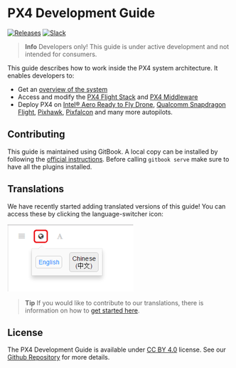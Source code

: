 # PX4 Development Guide

[![Releases](https://img.shields.io/github/release/PX4/Firmware.svg)](https://github.com/PX4/Firmware/releases) [![Slack](https://px4-slack.herokuapp.com/badge.svg)](http://slack.px4.io)

> **Info** Developers only! This guide is under active development and not intended for consumers.

This guide describes how to work inside the PX4 system architecture. It enables developers to:

* Get an [overview of the system](setup/config_initial.md)
* Access and modify the [PX4 Flight Stack](concept/flight_stack.md) and [PX4 Middleware](concept/middleware.md)
* Deploy PX4 on [Intel® Aero Ready to Fly Drone](flight_controller/intel_aero.md), [Qualcomm Snapdragon Flight](flight_controller/snapdragon_flight.md), [Pixhawk](flight_controller/pixhawk.md), [Pixfalcon](flight_controller/pixfalcon.md) and many more autopilots.

## Contributing

This guide is maintained using GitBook. A local copy can be installed by following the [official instructions](https://toolchain.gitbook.com/setup.html). Before calling `gitbook serve` make sure to have all the plugins installed.

## Translations

We have recently started adding translated versions of this guide! You can access these by clicking the language-switcher icon:

![Gitbook Language Selector](../assets/gitbook/gitbook_language_selector.png)

> **Tip** If you would like to contribute to our translations, there is information on how to [get started here](https://github.com/PX4/px4_user_guide#translation).


## License

The PX4 Development Guide is available under [CC BY 4.0](https://creativecommons.org/licenses/by/4.0/) license. See our [Github Repository](https://github.com/PX4/Devguide) for more details.
